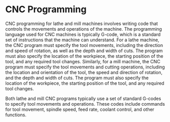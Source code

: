 # CNC Programming

CNC programming for lathe and mill machines involves writing code that controls the movements and operations of the machine. 
The programming language used for CNC machines is typically G-code, which is a standard set of instructions that the machine can understand.
For a lathe machine, the CNC program must specify the tool movements, including the direction and speed of rotation, as well as the depth and width of cuts. 
The program must also specify the location of the workpiece, the starting position of the tool, and any required tool changes.
Similarly, for a mill machine, the CNC program must specify the tool movements and cutting operations, including the location and orientation of the tool, the speed and direction of rotation, and the depth and width of cuts.
The program must also specify the location of the workpiece, the starting position of the tool, and any required tool changes.

Both lathe and mill CNC programs typically use a set of standard G-codes to specify tool movements and operations.
These codes include commands for tool movement, spindle speed, feed rate, coolant control, and other functions.
